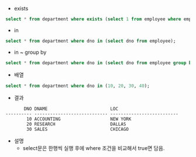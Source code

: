 * exists
```sql
select * from department where exists (select 1 from employee where employee.dno=department.dno);
```
* in
```sql
select * from department where dno in (select dno from employee);
```
* in ~ group by
```sql
select * from department where dno in (select dno from employee group by dno);
```
* 배열
```sql
select * from department where dno in (10, 20, 30, 40);
```
* 결과
```console
       DNO DNAME                        LOC
---------- ---------------------------- --------------------------
        10 ACCOUNTING                   NEW YORK
        20 RESEARCH                     DALLAS
        30 SALES                        CHICAGO
```
* 설명
  - select문은 한행씩 실행 후에 where 조건을 비교해서 true면 담음.
